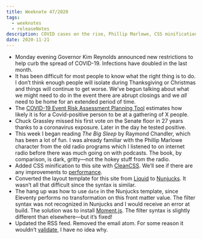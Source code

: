 ```yaml
---
title: Weeknote 47/2020
tags:
  - weeknotes
  - releaseNotes
description: COVID cases on the rise, Phillip Marlowe, CSS minification, and miscellaneous improvements to this site.
date: 2020-11-21
---
```

* Monday evening Governor Kim Reynolds announced new restrictions to help curb the spread of COVID-19. Infections have doubled in the last month. 
* It has been difficult for most people to know what the right thing is to do. I don’t think enough people will isolate during Thanksgiving or Christmas and things will continue to get worse. We’ve begun talking about what we might need to do in the event there are abrupt closings and we _all_ need to be home for an extended period of time. 
* The [COVID-19 Event Risk Assessment Planning Tool](https://covid19risk.biosci.gatech.edu/) estimates how likely it is for a Covid-positive person to be at a gathering of X people.
* Chuck Grassley missed his first vote on the Senate floor in 27 years thanks to a coronavirus exposure. Later in the day he tested positive. 
* This week I began reading _The Big Sleep_ by Raymond Chandler, which has been a lot of fun. I was already familiar with the Phillip Marlowe character from the old radio programs which I listened to on internet radio before there was much going on with podcasts. The book, by comparison, is dark, gritty—not the hokey stuff from the radio.
* Added CSS minification to this site with [CleanCSS](https://www.npmjs.com/package/clean-css). We’ll see if there are any improvements to [performance](https://speedlify-joshcrain.netlify.app). 
* Converted the layout template for this site from [Liquid](https://shopify.github.io/liquid/) to [Nunjucks](https://mozilla.github.io/nunjucks/). It wasn’t all that difficult since the syntax is similar. 
* The hang up was how to use `date` in the Nunjucks template, since Eleventy performs no transformation on this front matter value. The filter syntax was not recognized in Nunjucks and I would receive an error at build. The solution was to install [Moment.js](https://momentjs.com/). The filter syntax is slightly different than elsewhere—but it’s fixed!
* Updated the RSS feed. Removed the email atom. For some reason it wouldn’t [validate](https://validator.w3.org/feed/), I have no idea why.